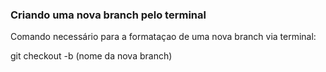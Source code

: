 ### Criando uma nova branch pelo terminal

Comando necessário para a formataçao de uma nova branch via terminal:

git checkout -b (nome da nova branch)

